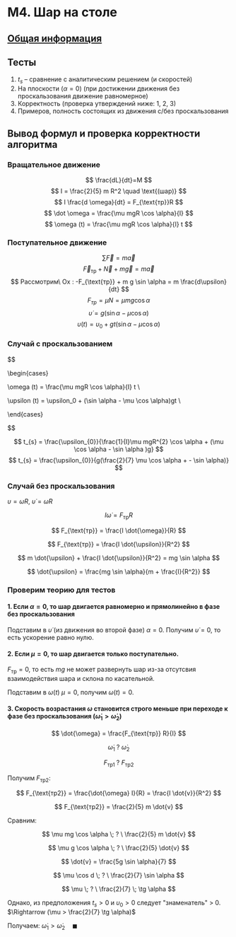 # М4. Шар на столе

## [Общая информация](/labs/rolling_the_ball)

## Тесты

1. $t_s$ – сравнение с аналитическим решением (и скоростей)
2. На плоскости ($\alpha = 0$) (при достижении движения без проскальзования движение равномерное)
3. Корректность (проверка утверждений ниже: 1, 2, 3)
4. Примеров, полность состоящих из движения с/без проскальзования

## Вывод формул и проверка корректности алгоритма

### Вращательное движение

$$
\frac{dL}{dt}=M
$$
$$
I = \frac{2}{5} m R^2 \quad \text{(шар)}
$$
$$
I \frac{d \omega}{dt} = F_{\text{тр}}R
$$
$$
\dot \omega = \frac{\mu mgR \cos \alpha}{I}
$$
$$
\omega (t) = \frac{\mu mgR \cos \alpha}{I} t
$$

### Поступательное движение

$$
\sum\limits \vec F = m \vec a
$$
$$
\vec F_{\text{тр}}+\vec N + m \vec g = m \vec a
$$
$$
Рассмотрим\ Ox : -F_{\text{тр}} + m g \sin \alpha = m \frac{d\upsilon}{dt}
$$
$$F_{тр}=\mu N = \mu mg \cos \alpha$$
$$
\dot\upsilon = g(\sin \alpha - \mu \cos \alpha)
$$
$$
\upsilon(t) = \upsilon_0 + gt(\sin \alpha - \mu \cos \alpha)
$$

### Случай с проскальзованием

$$

\begin{cases}

\omega (t) = \frac{\mu mgR \cos \alpha}{I} t \\

\upsilon (t) = \upsilon_0 + (\sin \alpha - \mu \cos \alpha)gt \\

\end{cases}

$$

$$
t_{s} = \frac{\upsilon_{0}}{\frac{1}{I}\mu mgR^{2} \cos \alpha + (\mu \cos \alpha - \sin \alpha )g}
$$
$$
t_{s} = \frac{\upsilon_{0}}{g(\frac{2}{7} \mu  \cos \alpha + - \sin \alpha)}
$$

### Случай без проскальзования
$\upsilon = \omega R, \ \dot\upsilon = \dot\omega R$

$$
I \dot{\omega} = F_{\text{тр}} R
$$

$$
F_{\text{тр}} = \frac{I \dot{\omega}}{R}
$$

$$
F_{\text{тр}} = \frac{I \dot{\upsilon}}{R^2}
$$

$$
m \dot{\upsilon} + \frac{I \dot{\upsilon}}{R^2} = mg \sin \alpha
$$

$$
\dot{\upsilon} = \frac{mg \sin \alpha}{m + \frac{I}{R^2}}
$$

### Проверим теорию для тестов

#### 1. Если $\alpha = 0$, то шар двигается равномерно и прямолинейно в фазе без проскальзования

Подставим в $\dot\upsilon$ (из движения во второй фазе) $\alpha = 0$. Получим $\dot\upsilon = 0$, то есть ускорение равно нулю.

#### 2. Если $\mu = 0$, то шар двигается только поступательно.

$F_{\text{тр}} = 0$, то есть $mg$ не может развернуть шар из-за отсутсвия взаимодействия шара и склона по касательной.

Подставим в $\omega(t) \ \mu=0$, получим $\omega(t) = 0$.

#### 3. Скорость возрастания $\omega$ становится строго меньше при переходе к фазе без проскальзования ($\dot\omega_1 > \dot\omega_2$)

$$
\dot{\omega} = \frac{F_{\text{тр}} R}{I}
$$

$$
\dot\omega_1 \; ? \ \dot\omega_2
$$

$$
F_{\text{тр1}} \; ? \ F_{\text{тр2}}
$$

Получим $F_{\text{тр2}}$:

$$
F_{\text{тр2}} = \frac{\dot{\omega} I}{R} = \frac{I \dot{v}}{R^2}
$$

$$
F_{\text{тр2}} = \frac{2}{5} m \dot{v}
$$

Сравним:

$$
\mu mg \cos \alpha \; ? \ \frac{2}{5} m \dot{v}
$$

$$
\mu g \cos \alpha \; ? \ \frac{2}{5} \dot{v}
$$


$$
\dot{v} = \frac{5g \sin \alpha}{7}
$$

$$
\mu \cos d \; ? \ \frac{2}{7} \sin \alpha
$$

$$
\mu \; ? \ \frac{2}{7} \; \tg \alpha
$$

Однако, из предположения $t_{s} > 0$ и $\upsilon_0 > 0$ следует "знаменатель" > 0. $\Rightarrow (\mu > \frac{2}{7} \tg \alpha)$

Получаем: $\dot\omega_1 > \dot\omega_2 \quad \blacksquare$
